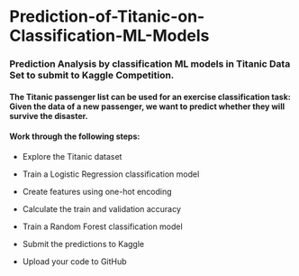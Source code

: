 # Prediction-of-Titanic-on-Classification-ML-Models
### Prediction Analysis by classification ML models in Titanic Data Set to submit to Kaggle Competition. 
#### The Titanic passenger list can be used for an exercise classification task: Given the data of a new passenger, we want to predict whether they will survive the disaster.

#### Work through the following steps:

- Explore the Titanic dataset

- Train a Logistic Regression classification model

- Create features using one-hot encoding

- Calculate the train and validation accuracy

- Train a Random Forest classification model

- Submit the predictions to Kaggle

- Upload your code to GitHub
